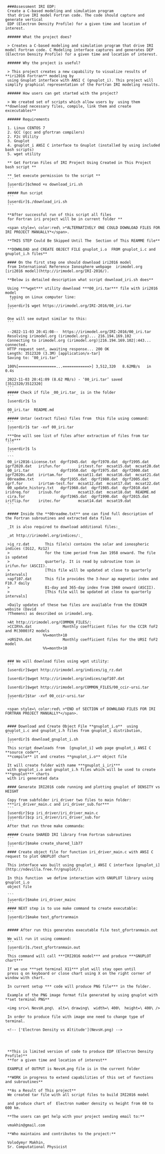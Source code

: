      ###Assessment IRI EDP:  
     Create a C-based modeling and simulation program 
     that drive IRI model Fortran code. The code should capture and generate vertical  
     EDP (Electron Density Profile) for a given time and location of interest.  
      
     ###### What the project does? 
      
     > Creates a C-based modeling and simulation program that drive IRI model Fortran code. C Modeling interface captures and generates DEP (Electron Density Profile) for a given time and location of interest. 
      
     ###### Why the project is useful? 
      
     > This project creates a new capability to visualize results of **iri2016 Fortran** modeling by  
     using Gnuplot interface with ANSI C (gnuplot_i). This project will simplify graphical representation of the Fortran IRI modeling results. 
      
     ###### How users can get started with the project? 
      
     > We created set of scripts which allow users by  using them **download necessary files, compile, link them and create excecutables** 
      
     ###### Requirements 
      
     1. Linux CENTOS 7 
     2. GCC (gcc and gfortran compilers) 
     2. F2c Utility 
     3. Gnuplot 
     4. gnuplot_i ANSI C interface to Gnuplot (installed by using included bash scripts) 
     5. wget utility 
      
     ** Get Fortran Files of IRI Project Using Created in This Project bash script ** 
      
     ** Set execute permission to the script ** 
     ``` 
     [userdir]$chmod +x download_iri.sh 
     ``` 
     ##### Run script 
     ``` 
     [userdir]$./download_iri.sh 
     ``` 
      
     **After successful run of this script all files  
     for Fortran iri project will be in current folder ** 
      
     <span style=\ color:red\ >*ALTERNATIVELY ONE COULD DOWNLOAD FILES FOR IRI PROJECT MANUALLY*</span>. 
      
     **THIS STEP Could Be Skipped Until The  Section of This REAMME file** 
      
     **DOWNLOAD and CREATE OBJECT FILE gnuplot_i.o  FROM gnuplot_i.c and gnuplot_i.h files** 
      
     #### On the first step one should download iri2016 model 
     from International Reference Ionosphere webpage  irimodel.org [iri2016 model](http://irimodel.org/IRI-2016/). 
      
     **Below is detailed description what script download_iri.sh does** 
      
     Using ***wget*** utility download ***00_iri.tar*** file with iri2016 model 
      typing on Linux computer line: 
      ``` 
     [userdir]$ wget https://irimodel.org/IRI-2016/00_iri.tar  
     ``` 
      
     One will see output similar to this: 
     ``` 
      
     --2022-11-03 20:41:08--  https://irimodel.org/IRI-2016/00_iri.tar 
     Resolving irimodel.org (irimodel.org)... 216.194.169.102 
     Connecting to irimodel.org (irimodel.org)|216.194.169.102|:443... connected. 
     HTTP request sent, awaiting response... 200 OK 
     Length: 3512320 (3.3M) [application/x-tar] 
     Saving to: ‘00_iri.tar’ 
      
     100%[=================...============>] 3,512,320   8.62MB/s   in 0.4s 
      
     2022-11-03 20:41:09 (8.62 MB/s) - ‘00_iri.tar’ saved [3512320/3512320] 
     ``` 
     ##### Check if file _00_iri.tar_ is in the folder 
     ```  
     [userdir]$ ls 
      
     00_iri.tar  README.md 
     ``` 
     ##### Untar (extract files) files from  this file using command: 
     ``` 
     [userdir]$ tar -xvf 00_iri.tar 
     ``` 
     ***One will see list of files after extraction of files from tar file*** 
     ``` 
     [userdir]$ ls 
     ``` 
     ``` 
     00_iri2016-License.txt  dgrf1945.dat  dgrf1970.dat  dgrf1995.dat  igrf2020.dat   irifun.for        iritest.for  mcsat15.dat  mcsat20.dat 
     00_iri.tar              dgrf1950.dat  dgrf1975.dat  dgrf2000.dat  igrf2020s.dat  irirtam.for       mcsat11.dat  mcsat16.dat  mcsat21.dat 
     00readme.txt            dgrf1955.dat  dgrf1980.dat  dgrf2005.dat  igrf.for       irirtam-test.for  mcsat12.dat  mcsat17.dat  mcsat22.dat 
     00_update_history.txt   dgrf1960.dat  dgrf1985.dat  dgrf2010.dat  iridreg.for    irisub.for        mcsat13.dat  mcsat18.dat  README.md 
     cira.for                dgrf1965.dat  dgrf1990.dat  dgrf2015.dat  iriflip.for    iritec.for        mcsat14.dat  mcsat19.dat 
     ``` 
      
     ##### Inside the **00readme.txt** one can find full description of the Fortran subroutines and extracted data files 
      
     _It is also required to download additional files:_ 
      
     _at http://irimodel.org/indices/:_ 
      
     >ig_rz.dat       This file(s) contains the solar and ionospheric indices (IG12, Rz12) 
     >                for the time period from Jan 1958 onward. The file is updated 
     >                quarterly. It is read by subroutine tcon in irifun.for (ASCII). 
     >                [This file will be updated at close to quarterly intervals] 
     >apf107.dat      This file provides the 3-hour ap magnetic index and F10.7 daily 
     >                81-day and 365-day index from 1960 onward (ASCII). 
     >                [This file will be updated at close to quarterly intervals] 
                      
     >Daily updates of these two files are available from the ECHAIM website (David 
     ?Themens) as described on irimodel.org. 
      
     >At http://irimodel.org/COMMON_FILES/: 
     >CCIR%%.dat              Monthly coefficient files for the CCIR foF2 and M(3000)F2 models 
                     %%=month+10 
     >URSI%%.dat              Monthly coefficient files for the URSI foF2 model 
                     %%=month+10 
       
      
     ### We will download files using wget utility: 
     ``` 
     [userdir]$wget http://irimodel.org/indices/ig_rz.dat 
      
     [userdir]$wget http://irimodel.org/indices/apf107.dat 
      
     [userdir]$wget http://irimodel.org/COMMON_FILES/00_ccir-ursi.tar 
      
     [userdir]$tar -xvf 00_ccir-ursi.tar 
     ``` 
      
     <span style=\ color:red\ >*END of SECTION of DOWNLOAD FILES FOR IRI FORTRAN PROJECT MANUALLY*</span>. 
      
      
     #### Download and Create Object File **gnuplot_i.o**  using gnuplot_i.c and gnuplot_i.h files from gnuplot_i distribution, 
     ``` 
     [userdir]$ download_gnuplot_i.sh 
     ``` 
     This script downloads from  [gnuplot_i] web page gnuplot_i ANSI C **source code**, 
     **compile** it and creates **gnuplot_i.o** object file 
      
     It will create folder with name ***gnuplot_i_iri*** 
     with gnuplot_i.o and gnuplot_i.h files which will be used to create ***gnuplot*** charts 
     with iri generated data 
      
     #### Generate IRI2016 code running and plotting gnuplot of DENSITY vs HEIGHT 
      
     Copy from subfolder iri_driver two files to main folder: 
     ***iri_driver_main.c and iri_driver_sub.for*** 
     ``` 
     [userdir]$cp iri_driver/iri_driver_main.c  
     [userdir]$cp iri_driver/iri_driver_sub.for  
     ``` 
     After that run three make commanda: 
      
     ##### Create SHARED IRI library from Fortran subroutines 
     ``` 
     [userdir]$make create_shared_lib77 
     ``` 
     #### Create object file for function iri_driver_main.c with ANSI C request to plot GNUPLOT chart 
      
     This interface was built using gnuplot_i ANSI C interface [gnuplot_i](http://ndevilla.free.fr/gnuplot/). 
      
     In this function  we define interaction with GNUPLOT library using gnuplot_i.o 
     object file 
      
     ``` 
     [userdir]$make iri_driver_mainc 
     ``` 
     #### NEXT step is to use make command to create executable: 
     ``` 
     [userdir]$make test_gfortranmain 
     ``` 
      
     ##### After run this generates executable file test_gfortranmain.out 
      
     We will run it using command: 
     ``` 
     [userdir]$./test_gfortranmain.out 
     ``` 
     This command will call ***IRI2016 model*** and produce ***GNUPLOT chart*** 
      
     If we use ***set terminal X11*** plot will stay open until 
     press q on keyboard or close chart using X on the right corner of window with chart. 
      
     In current setup *** code will produce PNG file*** in the folder. 
      
     Example of the PNG image format file generated by using gnuplot with **set terminal PNG** 
      
     <img src=\ NevsH.png\  alt=\ drawing\  width=\ 400\  height=\ 400\ /> 
      
     In order to produce file with image one need to change type of terminal. 
      
     <!-- ['Electron Density vs Altitude'](NevsH.png) --> 
      
      
      
      
     **This is limited version of code to produce EDP (Electron Density Profile)** 
     **for a given time and location of interest** 
      
     EXAMPLE of OUTPUT is NevsH.png file is in the current folder 
      
     **WORK in progress to extend capabilities of this set of functions and subroutines** 
      
     **As a Result of This project** 
     We created tar file with all script files to build IRI2016 model 
      
     and produce chart of  Electron number density vs height from 60 to 600 km. 
      
     **The users can get help with your project sending email to:** 
      
     vmakhin@gmail.com 
      
     **Who maintains and contributes to the project:** 
      
     Volodymyr Makhin,  
     Sr. Computational Physicist 
 








